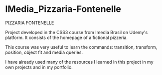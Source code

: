 # IMedia_Pizzaria-Fontenelle

PIZZARIA FONTENELLE

Project developed in the CSS3 course from Imedia Brasil on Udemy's platform. It consists of the homepage of a fictional pizzeria.

This course was very useful to learn the commands: transition, transform, position, object fit and media queries.

I have already used many of the resources I learned in this project in my own projects and in my portfolio.
